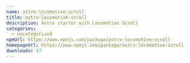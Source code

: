 ```yaml
---
name: astro-locomotive-scroll
title: astro-locomotive-scroll
description: Astro starter with Locomotive Scroll
categories:
  - uncategorized
npmUrl: https://www.npmjs.com/package/astro-locomotive-scroll
homepageUrl: https://www.npmjs.com/package/astro-locomotive-scroll
downloads: 17
---
```

